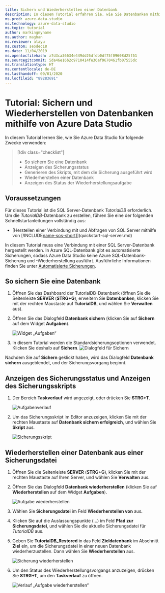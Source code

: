 ```yaml
---
title: Sichern und Wiederherstellen einer Datenbank
description: In diesem Tutorial erfahren Sie, wie Sie Datenbanken mithilfe von Azure Data Studio sichern und wiederherstellen.
ms.prod: azure-data-studio
ms.technology: azure-data-studio
ms.topic: tutorial
author: markingmyname
ms.author: maghan
ms.reviewer: alayu
ms.custom: seodec18
ms.date: 11/04/2019
ms.openlocfilehash: a7d3ca36634e449dd26dfdb0df75f09608d25f51
ms.sourcegitcommit: 5da46e16b2c9710414fe36af9670461fb07555dc
ms.translationtype: HT
ms.contentlocale: de-DE
ms.lasthandoff: 09/01/2020
ms.locfileid: "89283691"
---
```

# <a name="tutorial-backup-and-restore-databases-using-azure-data-studio"></a>Tutorial: Sichern und Wiederherstellen von Datenbanken mithilfe von Azure Data Studio

In diesem Tutorial lernen Sie, wie Sie Azure Data Studio für folgende Zwecke verwenden:
> [!div class="checklist"]
> * So sichern Sie eine Datenbank 
> * Anzeigen des Sicherungsstatus
> * Generieren des Skripts, mit dem die Sicherung ausgeführt wird
> * Wiederherstellen einer Datenbank
> * Anzeigen des Status der Wiederherstellungsaufgabe

## <a name="prerequisites"></a>Voraussetzungen

Für dieses Tutorial ist die SQL Server-Datenbank *TutorialDB* erforderlich. Um die *TutorialDB*-Datenbank zu erstellen, führen Sie eine der folgenden Schnellstartanleitungen vollständig aus:

* [Herstellen einer Verbindung mit und Abfragen von SQL Server mithilfe von [!INCLUDE[name-sos-short](../includes/name-sos-short.md)]](quickstart-sql-server.md)

In diesem Tutorial muss eine Verbindung mit einer SQL Server-Datenbank hergestellt werden. In Azure SQL-Datenbank gibt es automatisierte Sicherungen, sodass Azure Data Studio keine Azure SQL-Datenbank-Sicherung und -Wiederherstellung ausführt. Ausführliche Informationen finden Sie unter [Automatisierte Sicherungen](/azure/sql-database/sql-database-automated-backups).

## <a name="back-up-a-database"></a>So sichern Sie eine Datenbank

1. Öffnen Sie das Dashboard der TutorialDB-Datenbank (öffnen Sie die Seitenleiste **SERVER** (**STRG+G**), erweitern Sie **Datenbanken**, klicken Sie mit der rechten Maustaste auf **TutorialDB**, und wählen Sie **Verwalten** aus).

2. Öffnen Sie das Dialogfeld **Datenbank sichern** (klicken Sie auf **Sichern** auf dem Widget **Aufgaben**).

   ![Widget „Aufgaben“](./media/tutorial-backup-restore-sql-server/tasks.png)

3. In diesem Tutorial werden die Standardsicherungsoptionen verwendet. Klicken Sie deshalb auf **Sichern**.
   ![Dialogfeld für Sichern](./media/tutorial-backup-restore-sql-server/backup-dialog.png)

Nachdem Sie auf **Sichern** geklickt haben, wird das Dialogfeld **Datenbank sichern** ausgeblendet, und der Sicherungsvorgang beginnt.

## <a name="view-the-backup-status-and-view-the-backup-script"></a>Anzeigen des Sicherungsstatus und Anzeigen des Sicherungsskripts

1. Der Bereich  **Taskverlauf** wird angezeigt, oder drücken Sie **STRG+T**.

   ![Aufgabenverlauf](./media/tutorial-backup-restore-sql-server/task-history.png)

2. Um das Sicherungsskript im Editor anzuzeigen, klicken Sie mit der rechten Maustaste auf **Datenbank sichern erfolgreich**, und wählen Sie **Skript** aus.

   ![Sicherungsskript](./media/tutorial-backup-restore-sql-server/task-script.png)

## <a name="restore-a-database-from-a-backup-file"></a>Wiederherstellen einer Datenbank aus einer Sicherungsdatei

1. Öffnen Sie die Seitenleiste **SERVER** (**STRG+G**), klicken Sie mit der rechten Maustaste auf Ihren Server, und wählen Sie **Verwalten** aus.

2. Öffnen Sie das Dialogfeld **Datenbank wiederherstellen** (klicken Sie auf **Wiederherstellen** auf dem Widget **Aufgaben**).

   ![Aufgabe wiederherstellen](media/tutorial-backup-restore-sql-server/tasks-restore.png)

3. Wählen Sie **Sicherungsdatei** im Feld **Wiederherstellen von** aus.

4. Klicken Sie auf die Auslassungspunkte (...) im Feld **Pfad zur Sicherungsdatei**, und wählen Sie die aktuelle Sicherungsdatei für *TutorialDB* aus.

5. Geben Sie **TutorialDB_Restored** in das Feld **Zieldatenbank** im Abschnitt **Ziel** ein, um die Sicherungsdatei in einer neuen Datenbank wiederherzustellen. Dann wählen Sie **Wiederherstellen** aus.

   ![Sicherung wiederherstellen](./media/tutorial-backup-restore-sql-server/restore.png)

6. Um den Status des Wiederherstellungsvorgangs anzuzeigen, drücken Sie **STRG+T**, um den **Taskverlauf** zu öffnen.

   ![Verlauf „Aufgabe wiederherstellen“](./media/tutorial-backup-restore-sql-server/task-history-restore.png)